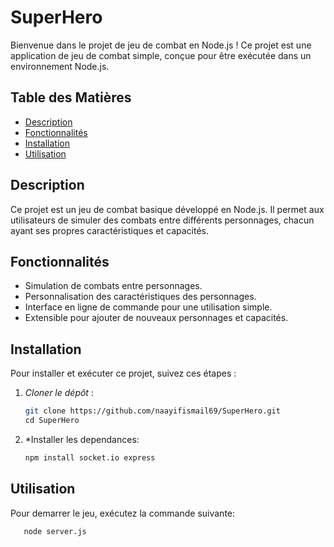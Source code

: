 # SuperHero

Bienvenue dans le projet de jeu de combat en Node.js ! Ce projet est une application de jeu de combat simple, conçue pour être exécutée dans un environnement Node.js.

## Table des Matières

- [Description](#description)
- [Fonctionnalités](#fonctionnalités)
- [Installation](#installation)
- [Utilisation](#utilisation)


## Description

Ce projet est un jeu de combat basique développé en Node.js. Il permet aux utilisateurs de simuler des combats entre différents personnages, chacun ayant ses propres caractéristiques et capacités.

## Fonctionnalités

- Simulation de combats entre personnages.
- Personnalisation des caractéristiques des personnages.
- Interface en ligne de commande pour une utilisation simple.
- Extensible pour ajouter de nouveaux personnages et capacités.

## Installation

Pour installer et exécuter ce projet, suivez ces étapes :

1. *Cloner le dépôt* :

   ```bash
   git clone https://github.com/naayifismail69/SuperHero.git
   cd SuperHero

2. *Installer les dependances:

    ```bash
   npm install socket.io express


## Utilisation 

Pour demarrer le jeu, exécutez la commande suivante: 

```bash
   node server.js